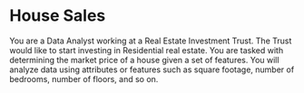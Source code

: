 # House Sales
You are a Data Analyst working at a Real Estate Investment Trust. The Trust would like to start investing in Residential real estate. 
You are tasked with determining the market price of a house given a set of features. You will analyze data using attributes or 
features such as square footage, number of bedrooms, number of floors, and so on.
